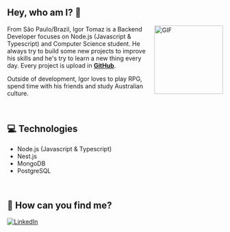 ## Hey, who am I? 👋

<img align="right" alt="GIF" height="160px" src="https://media.giphy.com/media/ZVik7pBtu9dNS/giphy.gif" />

From São Paulo/Brazil, Igor Tomaz is a Backend Developer focuses on Node.js (Javascript & Typescript) and Computer Science student. He always try to build some new projects to improve his skills and he's try to learn a new thing every day. Every project is upload in **[GitHub](https://github.com/igortomaz-bit)**.

Outside of development, Igor loves to play RPG, spend time with his friends and study Australian culture.

<br>

## 💻 Technologies

- Node.js (Javascript & Typescript)
- Nest.js
- MongoDB
- PostgreSQL

<br>

## 🎯 How can you find me?

[![LinkedIn](https://img.shields.io/badge/linkedin-%230077B5.svg?&style=for-the-badge&logo=linkedin&logoColor=white)](https://www.linkedin.com/in/igor-gon%C3%A7alves-03b981189)
